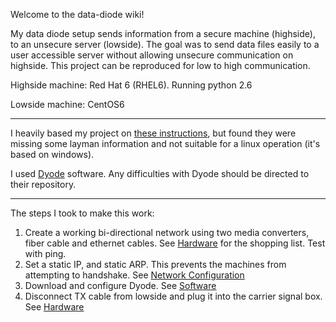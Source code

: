 Welcome to the data-diode wiki!

My data diode setup sends information from a secure machine (highside), to an unsecure server (lowside). The goal was  to send data files easily to a user accessible server without allowing unsecure communication on highside. This project can be reproduced for low to high communication.

Highside machine: Red Hat 6 (RHEL6). Running python 2.6

Lowside machine: CentOS6

*** 
I heavily based my project on [these instructions](https://www.sans.org/reading-room/whitepapers/firewalls/tactical-data-diodes-industrial-automation-control-systems-36057), but found they were missing some layman information and not suitable for a linux operation (it's based on windows).

I used [Dyode](https://github.com/wavestone-cdt/dyode) software. Any difficulties with Dyode should be directed to their repository.

***
The steps I took to make this work:

1. Create a working bi-directional network using two media converters, fiber cable and ethernet cables. See [Hardware](Hardware) for the shopping list. Test with ping.
2. Set a static IP, and static ARP. This prevents the machines from attempting to handshake. See [Network Configuration](Network-Configuration)
3. Download and configure Dyode. See [Software](Software)
4. Disconnect TX cable from lowside and plug it into the carrier signal box. See [Hardware](Hardware)

